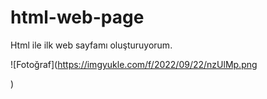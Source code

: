 # html-web-page
Html ile ilk web sayfamı oluşturuyorum.


![Fotoğraf](https://imgyukle.com/f/2022/09/22/nzUlMp.png

)